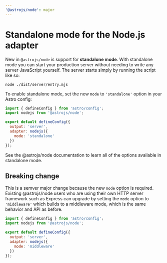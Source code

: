 ```yaml
---
'@astrojs/node': major
---
```


# Standalone mode for the Node.js adapter

New in `@astrojs/node` is support for __standalone mode__. With standalone mode you can start your production server without needing to write any server JavaScript yourself. The server starts simply by running the script like so:

```shell
node ./dist/server/entry.mjs
```

To enable standalone mode, set the new `mode` to `'standalone'` option in your Astro config:

```js
import { defineConfig } from 'astro/config';
import nodejs from '@astrojs/node';

export default defineConfig({
  output: 'server',
  adapter: nodejs({
    mode: 'standalone'
  })
});
```

See the @astrojs/node documentation to learn all of the options available in standalone mode.

## Breaking change

This is a semver major change because the new `mode` option is required. Existing @astrojs/node users who are using their own HTTP server framework such as Express can upgrade by setting the `mode` option to `'middleware'` which builds to a middleware mode, which is the same behavior and API as before.

```js
import { defineConfig } from 'astro/config';
import nodejs from '@astrojs/node';

export default defineConfig({
  output: 'server',
  adapter: nodejs({
    mode: 'middleware'
  })
});
```
